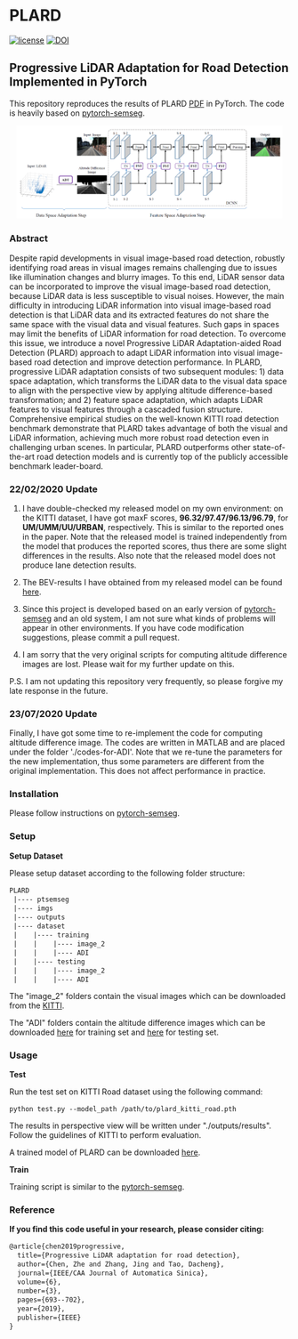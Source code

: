# PLARD 

[![license](https://img.shields.io/github/license/mashape/apistatus.svg)](https://github.com/zhechen/PLARD/LICENSE)
[![DOI](https://zenodo.org/badge/DOI/10.1109/JAS.2019.1911459.svg)](https://doi.org/10.1109/JAS.2019.1911459)



## Progressive LiDAR Adaptation for Road Detection Implemented in PyTorch

This repository reproduces the results of PLARD [PDF](https://arxiv.org/abs/1904.01206) in PyTorch. The code is heavily based on [pytorch-semseg](https://github.com/meetshah1995/pytorch-semseg).


<p align="center">
<img src="imgs/main.png" width="95%"/>
</p>

### Abstract

Despite rapid developments in visual image-based road detection, robustly identifying road areas in visual images remains challenging due to issues like illumination changes and blurry images. To this end, LiDAR sensor data can be incorporated to improve the visual image-based road detection, because LiDAR data is less susceptible to visual noises. However, the main difficulty in introducing LiDAR information into visual image-based road detection is that LiDAR data and its extracted features do not share the same space with the visual data and visual features. Such gaps in spaces may limit the benefits of LiDAR information for road detection. To overcome this issue, we introduce a novel Progressive LiDAR Adaptation-aided Road Detection (PLARD) approach to adapt LiDAR information into visual image-based road detection and improve detection performance. In PLARD, progressive LiDAR adaptation consists of two subsequent modules: 1) data space adaptation, which transforms the LiDAR data to the visual data space to align with the perspective view by applying altitude difference-based transformation; and 2) feature space adaptation, which adapts LiDAR features to visual features through a cascaded fusion structure. Comprehensive empirical studies on the well-known KITTI road detection benchmark demonstrate that PLARD takes advantage of both the visual and LiDAR information, achieving much more robust road detection even in challenging urban scenes. In particular, PLARD outperforms other state-of-the-art road detection models and is currently top of the publicly accessible benchmark leader-board.

### 22/02/2020 Update ###

1) I have double-checked my released model on my own environment: on the KITTI dataset, I have got maxF scores, **96.32/97.47/96.13/96.79**, for **UM/UMM/UU/URBAN**, respectively. This is similar to the reported ones in the paper. Note that the released model is trained independently from the model that produces the reported scores, thus there are some slight differences in the results. Also note that the released model does not produce lane detection results. 

2) The BEV-results I have obtained from my released model can be found [here](https://www.dropbox.com/s/e2tpn8s7jy05t43/plard.zip?dl=0). 

3) Since this project is developed based on an early version of [pytorch-semseg](https://github.com/meetshah1995/pytorch-semseg) and an old system, I am not sure what kinds of problems will appear in other environments. If you have code modification suggestions, please commit a pull request. 

4) I am sorry that the very original scripts for computing altitude difference images are lost. Please wait for my further update on this.

P.S. I am not updating this repository very frequently, so please forgive my late response in the future. 

### 23/07/2020 Update ###
Finally, I have got some time to re-implement the code for computing altitude difference image. The codes are written in MATLAB and are placed under the folder './codes-for-ADI'. Note that we re-tune the parameters for the new implementation, thus some parameters are different from the original implementation. This does not affect performance in practice.

### Installation ###
Please follow instructions on [pytorch-semseg](https://github.com/meetshah1995/pytorch-semseg).

### Setup

**Setup Dataset**

Please setup dataset according to the following folder structure:
```
PLARD
 |---- ptsemseg
 |---- imgs
 |---- outputs
 |---- dataset
 |    |---- training
 |    |    |---- image_2
 |    |    |---- ADI
 |    |---- testing
 |    |    |---- image_2
 |    |    |---- ADI 
```
The "image\_2" folders contain the visual images which can be downloaded from the [KITTI](http://www.cvlibs.net/datasets/kitti/eval_road.php).

The "ADI" folders contain the altitude difference images which can be downloaded [here](https://www.dropbox.com/s/wks807hv84wcduv/ADI-training.zip?dl=0) for training set and [here](https://www.dropbox.com/s/sslqw2flp7ptwnj/ADI-testing.zip?dl=0) for testing set. 

### Usage
**Test**

Run the test set on KITTI Road dataset using the following command:
```
python test.py --model_path /path/to/plard_kitti_road.pth
```
The results in perspective view will be written under "./outputs/results". Follow the guidelines of KITTI to perform evaluation. 

A trained model of PLARD can be downloaded [here](https://www.dropbox.com/s/lrtwhuo0rxv1sgy/plard_kitti_road.pth?dl=0). 

**Train**

Training script is similar to the [pytorch-semseg](https://github.com/meetshah1995/pytorch-semseg).

### Reference
**If you find this code useful in your research, please consider citing:**

```
@article{chen2019progressive,
  title={Progressive LiDAR adaptation for road detection},
  author={Chen, Zhe and Zhang, Jing and Tao, Dacheng},
  journal={IEEE/CAA Journal of Automatica Sinica},
  volume={6},
  number={3},
  pages={693--702},
  year={2019},
  publisher={IEEE}
}
```

